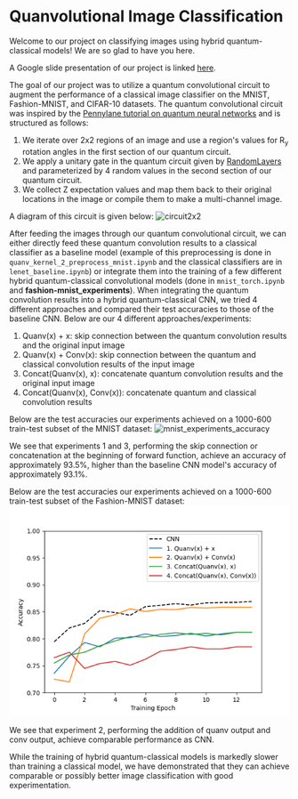 # Quanvolutional Image Classification
Welcome to our project on classifying images using hybrid quantum-classical models! We are so glad to have you here.

A Google slide presentation of our project is linked [here](https://docs.google.com/presentation/d/15cliQYw5iHnrlowJ_3vq_JCDgef2uBWDGb1he-XRfdE/edit?usp=sharing).

The goal of our project was to utilize a quantum convolutional circuit to augment the performance of a classical image classifier on the MNIST, Fashion-MNIST, and CIFAR-10 datasets.
The quantum convolutional circuit was inspired by the [Pennylane tutorial on quantum neural networks](https://pennylane.ai/qml/demos/tutorial_quanvolution.html) and is structured as follows:

1. We iterate over 2x2 regions of an image and use a region's values for R<sub>y</sub> rotation angles in the first section of our quantum circuit.
2. We apply a unitary gate in the quantum circuit given by [RandomLayers](https://docs.pennylane.ai/en/stable/code/api/pennylane.RandomLayers.html) and parameterized by 4 random values in the second section of our quantum circuit.
3. We collect Z expectation values and map them back to their original locations in the image or compile them to make a multi-channel image.

A diagram of this circuit is given below:
![circuit2x2](https://user-images.githubusercontent.com/42923017/207743095-8435f2bd-e877-4ad3-acbb-78191bd1e5fa.png)


After feeding the images through our quantum convolutional circuit, we can either directly feed these quantum convolution results to a classical classifier as a baseline model (example of this preprocessing is done in `quanv_kernel_2_preprocess_mnist.ipynb` and the classical classifiers are in `lenet_baseline.ipynb`) or integrate them into the training of a few different hybrid quantum-classical convolutional models (done in `mnist_torch.ipynb` and **fashion-mnist_experiments**). When integrating the quantum convolution results into a hybrid quantum-classical CNN, we tried 4 different approaches and compared their test accuracies to those of the baseline CNN. Below are our 4 different approaches/experiments:

1. Quanv(x) + x: skip connection between the quantum convolution results and the original input image
2. Quanv(x) + Conv(x): skip connection between the quantum and classical convolution results of the input image
3. Concat(Quanv(x), x): concatenate quantum convolution results and the original input image
4. Concat(Quanv(x), Conv(x)): concatenate quantum and classical convolution results

Below are the test accuracies our experiments achieved on a 1000-600 train-test subset of the MNIST dataset:
![mnist_experiments_accuracy](https://user-images.githubusercontent.com/42923017/207742990-faeba8c2-9723-4032-b9c1-2d00522d00b6.png)

We see that experiments 1 and 3, performing the skip connection or concatenation at the beginning of forward function, achieve an accuracy of approximately 93.5%, higher than the baseline CNN model's accuracy of approximately 93.1%.

Below are the test accuracies our experiments achieved on a 1000-600 train-test subset of the Fashion-MNIST dataset:
![fashion_mnist_accuracy](https://github.com/muirheadmaster/quanvolution/blob/main/fashion_mnist.png)

We see that experiment 2, performing the addition of quanv output and conv output, achieve comparable performance as CNN.

While the training of hybrid quantum-classical models is markedly slower than training a classical model, we have demonstrated that they can achieve comparable or possibly better image classification with good experimentation.
